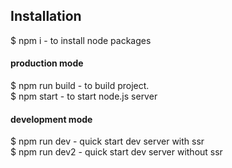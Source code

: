 **Installation**
---
$ npm i - to install node packages

#### production mode

$ npm run build - to build project.  
$ npm start - to start node.js server

#### development mode

$ npm run dev - quick start dev server with ssr   
$ npm run dev2 - quick start dev server without ssr